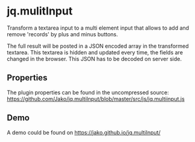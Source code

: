 # jq.mulitInput

Transform a textarea input to a multi element input that allows to add and remove 'records' by plus and minus buttons. 

The full result will be posted in a JSON encoded array in the transformed textarea. This textarea is hidden and updated every time, the fields are changed in the browser. This JSON has to be decoded on server side.

## Properties

The plugin properties can be found in the uncompressed source: https://github.com/Jako/jq.multiInput/blob/master/src/js/jq.multiinput.js

## Demo

A demo could be found on https://jako.github.io/jq.multiInput/
